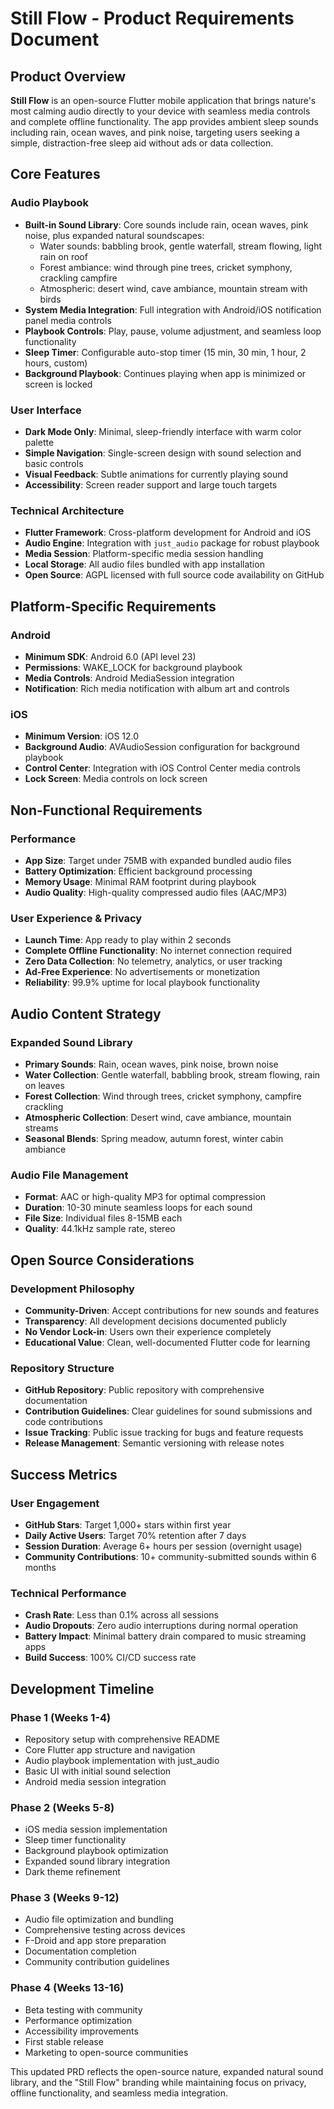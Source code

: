 # Still Flow - Product Requirements Document

## Product Overview

**Still Flow** is an open-source Flutter mobile application that brings nature's most calming audio directly to your device with seamless media controls and complete offline functionality. The app provides ambient sleep sounds including rain, ocean waves, and pink noise, targeting users seeking a simple, distraction-free sleep aid without ads or data collection.

## Core Features

### Audio Playbook
- **Built-in Sound Library**: Core sounds include rain, ocean waves, pink noise, plus expanded natural soundscapes:
  - Water sounds: babbling brook, gentle waterfall, stream flowing, light rain on roof
  - Forest ambiance: wind through pine trees, cricket symphony, crackling campfire
  - Atmospheric: desert wind, cave ambiance, mountain stream with birds
- **System Media Integration**: Full integration with Android/iOS notification panel media controls
- **Playbook Controls**: Play, pause, volume adjustment, and seamless loop functionality
- **Sleep Timer**: Configurable auto-stop timer (15 min, 30 min, 1 hour, 2 hours, custom)
- **Background Playbook**: Continues playing when app is minimized or screen is locked

### User Interface
- **Dark Mode Only**: Minimal, sleep-friendly interface with warm color palette
- **Simple Navigation**: Single-screen design with sound selection and basic controls
- **Visual Feedback**: Subtle animations for currently playing sound
- **Accessibility**: Screen reader support and large touch targets

### Technical Architecture
- **Flutter Framework**: Cross-platform development for Android and iOS
- **Audio Engine**: Integration with `just_audio` package for robust playbook
- **Media Session**: Platform-specific media session handling
- **Local Storage**: All audio files bundled with app installation
- **Open Source**: AGPL licensed with full source code availability on GitHub

## Platform-Specific Requirements

### Android
- **Minimum SDK**: Android 6.0 (API level 23)
- **Permissions**: WAKE_LOCK for background playbook
- **Media Controls**: Android MediaSession integration
- **Notification**: Rich media notification with album art and controls

### iOS
- **Minimum Version**: iOS 12.0
- **Background Audio**: AVAudioSession configuration for background playbook
- **Control Center**: Integration with iOS Control Center media controls
- **Lock Screen**: Media controls on lock screen

## Non-Functional Requirements

### Performance
- **App Size**: Target under 75MB with expanded bundled audio files
- **Battery Optimization**: Efficient background processing
- **Memory Usage**: Minimal RAM footprint during playbook
- **Audio Quality**: High-quality compressed audio files (AAC/MP3)

### User Experience & Privacy
- **Launch Time**: App ready to play within 2 seconds
- **Complete Offline Functionality**: No internet connection required
- **Zero Data Collection**: No telemetry, analytics, or user tracking
- **Ad-Free Experience**: No advertisements or monetization
- **Reliability**: 99.9% uptime for local playbook functionality

## Audio Content Strategy

### Expanded Sound Library
- **Primary Sounds**: Rain, ocean waves, pink noise, brown noise
- **Water Collection**: Gentle waterfall, babbling brook, stream flowing, rain on leaves
- **Forest Collection**: Wind through trees, cricket symphony, campfire crackling
- **Atmospheric Collection**: Desert wind, cave ambiance, mountain streams
- **Seasonal Blends**: Spring meadow, autumn forest, winter cabin ambiance

### Audio File Management
- **Format**: AAC or high-quality MP3 for optimal compression
- **Duration**: 10-30 minute seamless loops for each sound
- **File Size**: Individual files 8-15MB each
- **Quality**: 44.1kHz sample rate, stereo

## Open Source Considerations

### Development Philosophy
- **Community-Driven**: Accept contributions for new sounds and features
- **Transparency**: All development decisions documented publicly
- **No Vendor Lock-in**: Users own their experience completely
- **Educational Value**: Clean, well-documented Flutter code for learning

### Repository Structure
- **GitHub Repository**: Public repository with comprehensive documentation
- **Contribution Guidelines**: Clear guidelines for sound submissions and code contributions
- **Issue Tracking**: Public issue tracking for bugs and feature requests
- **Release Management**: Semantic versioning with release notes

## Success Metrics

### User Engagement
- **GitHub Stars**: Target 1,000+ stars within first year
- **Daily Active Users**: Target 70% retention after 7 days
- **Session Duration**: Average 6+ hours per session (overnight usage)
- **Community Contributions**: 10+ community-submitted sounds within 6 months

### Technical Performance
- **Crash Rate**: Less than 0.1% across all sessions
- **Audio Dropouts**: Zero audio interruptions during normal operation
- **Battery Impact**: Minimal battery drain compared to music streaming apps
- **Build Success**: 100% CI/CD success rate

## Development Timeline

### Phase 1 (Weeks 1-4)
- Repository setup with comprehensive README
- Core Flutter app structure and navigation
- Audio playbook implementation with just_audio
- Basic UI with initial sound selection
- Android media session integration

### Phase 2 (Weeks 5-8)
- iOS media session implementation
- Sleep timer functionality
- Background playbook optimization
- Expanded sound library integration
- Dark theme refinement

### Phase 3 (Weeks 9-12)
- Audio file optimization and bundling
- Comprehensive testing across devices
- F-Droid and app store preparation
- Documentation completion
- Community contribution guidelines

### Phase 4 (Weeks 13-16)
- Beta testing with community
- Performance optimization
- Accessibility improvements
- First stable release
- Marketing to open-source communities

This updated PRD reflects the open-source nature, expanded natural sound library, and the "Still Flow" branding while maintaining focus on privacy, offline functionality, and seamless media integration.
